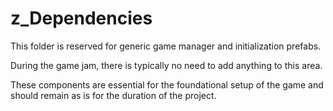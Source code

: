 # z_Dependencies

This folder is reserved for generic game manager and initialization prefabs. 

During the game jam, there is typically no need to add anything to this area. 

These components are essential for the foundational setup of the game and should remain as is for the duration of the project.

